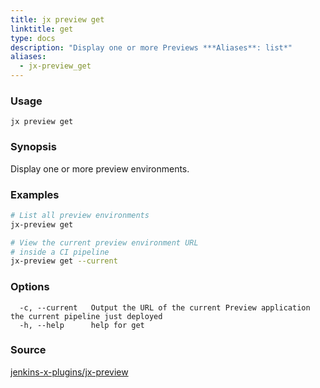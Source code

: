 ```yaml
---
title: jx preview get
linktitle: get
type: docs
description: "Display one or more Previews ***Aliases**: list*"
aliases:
  - jx-preview_get
---
```


### Usage

```
jx preview get
```

### Synopsis

Display one or more preview environments.

### Examples

  ```bash
  # List all preview environments
  jx-preview get
  
  # View the current preview environment URL
  # inside a CI pipeline
  jx-preview get --current

  ```
### Options

```
  -c, --current   Output the URL of the current Preview application the current pipeline just deployed
  -h, --help      help for get
```



### Source

[jenkins-x-plugins/jx-preview](https://github.com/jenkins-x-plugins/jx-preview)

